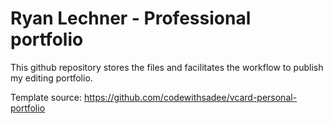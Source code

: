 # Ryan Lechner - Professional portfolio

This github repository stores the files and facilitates the workflow to publish my editing portfolio.

Template source:
https://github.com/codewithsadee/vcard-personal-portfolio
